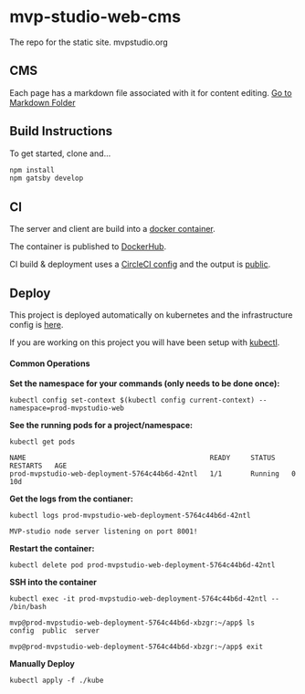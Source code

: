 # mvp-studio-web-cms

The repo for the static site.
mvpstudio.org

## CMS
Each page has a markdown file associated with it for content editing.
[Go to Markdown Folder](https://github.com/MVPStudio/mvp-studio-web-cms/tree/master/src/markdown)

## Build Instructions

To get started, clone and...

```sh
npm install
npm gatsby develop
```

## CI

The server and client are build into a [docker container](https://github.com/MVPStudio/mvp-studio-web-cms/blob/master/Dockerfile).

The container is published to [DockerHub](https://cloud.docker.com/u/mvpstudio/repository/docker/mvpstudio/mvp-studio-web-cms).

CI build & deployment uses a [CircleCI config](https://github.com/MVPStudio/mvp-studio-web-cms/blob/master/.circleci/config.yml) and the output is [public](https://circleci.com/gh/MVPStudio/mvp-studio-web-cms).

## Deploy

This project is deployed automatically on kubernetes and the infrastructure config is [here](https://github.com/MVPStudio/mvp-studio-web-cms/blob/master/kube/prod-web.yaml).

If you are working on this project you will have been setup with [kubectl](https://kubernetes.io/docs/reference/kubectl/cheatsheet/).

#### Common Operations

**Set the namespace for your commands (only needs to be done once):**
```
kubectl config set-context $(kubectl config current-context) --namespace=prod-mvpstudio-web
```

**See the running pods for a project/namespace:**
```
kubectl get pods

NAME                                             READY     STATUS    RESTARTS   AGE
prod-mvpstudio-web-deployment-5764c44b6d-42ntl   1/1       Running   0          10d
```

**Get the logs from the contianer:**
```
kubectl logs prod-mvpstudio-web-deployment-5764c44b6d-42ntl

MVP-studio node server listening on port 8001!
```

**Restart the container:**
```
kubectl delete pod prod-mvpstudio-web-deployment-5764c44b6d-42ntl
```

**SSH into the container**
```
kubectl exec -it prod-mvpstudio-web-deployment-5764c44b6d-42ntl -- /bin/bash

mvp@prod-mvpstudio-web-deployment-5764c44b6d-xbzgr:~/app$ ls
config  public  server

mvp@prod-mvpstudio-web-deployment-5764c44b6d-xbzgr:~/app$ exit
```

**Manually Deploy**
```
kubectl apply -f ./kube
```
